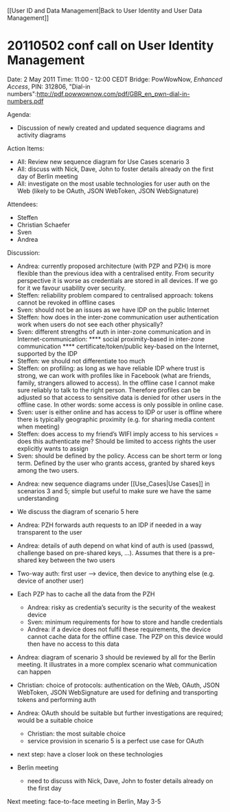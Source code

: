 [[User ID and Data Management|Back to User Identity and User Data Management]]

20110502 conf call on User Identity Management
==============================================

Date: 2 May 2011
Time: 11:00 - 12:00 CEDT
Bridge: PowWowNow, _Enhanced Access_, PIN: 312806, "Dial-in numbers":http://pdf.powwownow.com/pdf/GBR_en_pwn-dial-in-numbers.pdf

Agenda:
* Discussion of newly created and updated sequence diagrams and activity diagrams

Action Items:
* All: Review new sequence diagram for Use Cases scenario 3
* All: discuss with Nick, Dave, John to foster details already on the first day of Berlin meeting
* All: investigate on the most usable technologies for user auth on the Web (likely to be OAuth, JSON WebToken, JSON WebSignature)

Attendees:
* Steffen
* Christian Schaefer
* Sven
* Andrea

Discussion:
* Andrea: currently proposed architecture (with PZP and PZH) is more flexible than the previous idea with a centralised entity. From security perspective it is worse as credentials are stored in all devices. If we go for it we favour usability over security.
* Steffen: reliability problem compared to centralised approach: tokens cannot be revoked in offline cases
* Sven: should not be an issues as we have IDP on the public Internet
* Steffen: how does in the inter-zone communication user authentication work when users do not see each other physically?
* Sven: different strengths of auth in inter-zone communication and in Internet-communication:
**** social proximity-based in inter-zone communication
**** certificate/token/public key-based on the Internet, supported by the IDP
* Steffen: we should not differentiate too much
* Steffen: on profiling: as long as we have reliable IDP where trust is strong, we can work with profiles like in Facebook (what are friends, family, strangers allowed to access). In the offline case I cannot make sure reliably to talk to the right person. Therefore profiles can be adjusted so that access to sensitive data is denied for other users in the offline case. In other words: some access is only possible in online case.
* Sven: user is either online and has access to IDP or user is offline where there is typically geographic proximity (e.g. for sharing media content when meeting)
* Steffen: does access to my friend’s WIFI imply access to his services = does this authenticate me? Should be limited to access rights the user explicitly wants to assign
* Sven: should be defined by the policy. Access can be short term or long term. Defined by the user who grants access, granted by shared keys among the two users.

-   Andrea: new sequence diagrams under [[Use_Cases|Use Cases]] in scenarios 3 and 5; simple but useful to make sure we have the same understanding
-   We discuss the diagram of scenario 5 here
-   Andrea: PZH forwards auth requests to an IDP if needed in a way transparent to the user
-   Andrea: details of auth depend on what kind of auth is used (passwd, challenge based on pre-shared keys, …). Assumes that there is a pre-shared key between the two users
-   Two-way auth: first user --> device, then device to anything else (e.g. device of another user)
-   Each PZP has to cache all the data from the PZH
    -   Andrea: risky as credentia’s security is the security of the weakest device
    -   Sven: minimum requirements for how to store and handle credentials
    -   Andrea: if a device does not fulfil these requirements, the device cannot cache data for the offline case. The PZP on this device would then have no access to this data
-   Andrea: diagram of scenario 3 should be reviewed by all for the Berlin meeting. It illustrates in a more complex scenario what communication can happen
-   Christian: choice of protocols: authentication on the Web, OAuth, JSON WebToken, JSON WebSignature are used for defining and transporting tokens and performing auth
-   Andrea: OAuth should be suitable but further investigations are required; would be a suitable choice
    -   Christian: the most suitable choice
    -   service provision in scenario 5 is a perfect use case for OAuth
-   next step: have a closer look on these technologies

-   Berlin meeting
    -   need to discuss with Nick, Dave, John to foster details already on the first day

Next meeting: face-to-face meeting in Berlin, May 3-5


